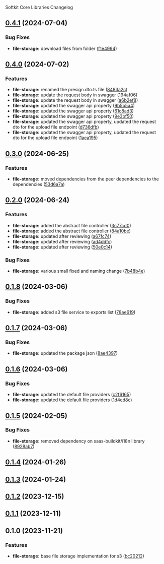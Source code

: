 Softkit Core Libraries Changelog
## [0.4.1](https://github.com/softkitit/softkit-core/compare/file-storage-0.4.0...file-storage-0.4.1) (2024-07-04)


### Bug Fixes

* **file-storage:** download files from folder ([f1e4994](https://github.com/softkitit/softkit-core/commit/f1e499437b422677f888b36c9f0ced7cf0bb7b44))

## [0.4.0](https://github.com/softkitit/softkit-core/compare/file-storage-0.3.0...file-storage-0.4.0) (2024-07-02)


### Features

* **file-storage:** renamed the presign.dto.ts file ([8483a2c](https://github.com/softkitit/softkit-core/commit/8483a2c5fafe15610cfd425405f3e1619ff60572))
* **file-storage:** update the request body in swagger ([194af06](https://github.com/softkitit/softkit-core/commit/194af068faf019cbda48253ccf8383cb3807ad34))
* **file-storage:** update the request body in swagger ([a6b2ef8](https://github.com/softkitit/softkit-core/commit/a6b2ef8700d2c65882784cab8f298eea6447226f))
* **file-storage:** updated the swagger api property ([9b5b5a4](https://github.com/softkitit/softkit-core/commit/9b5b5a4bd65f6fbcc468f35c9fd2034c9ed0ea70))
* **file-storage:** updated the swagger api property ([61c8ad3](https://github.com/softkitit/softkit-core/commit/61c8ad30f6d982df9f310536d5f0386ba11a5475))
* **file-storage:** updated the swagger api property ([9e3bf50](https://github.com/softkitit/softkit-core/commit/9e3bf505adad3dfdf3df3fc86c9f1c30ea676f4a))
* **file-storage:** updated the swagger api property, updated the request dto for the upload file endpoint ([d736dfb](https://github.com/softkitit/softkit-core/commit/d736dfb8f8f2cef4f9d42391776093ac1ccb2962))
* **file-storage:** updated the swagger api property, updated the request dto for the upload file endpoint ([1aea195](https://github.com/softkitit/softkit-core/commit/1aea1957c5dd87ab9e78c9dd124e072e72679fd8))

## [0.3.0](https://github.com/softkitit/softkit-core/compare/file-storage-0.2.0...file-storage-0.3.0) (2024-06-25)


### Features

* **file-storage:** moved dependencies from the peer dependencies to the dependencies ([53d6a7a](https://github.com/softkitit/softkit-core/commit/53d6a7a5005f1cbdf5fc0993da5601b4bfd96b9a))

## [0.2.0](https://github.com/softkitit/softkit-core/compare/file-storage-0.1.8...file-storage-0.2.0) (2024-06-24)


### Features

* **file-storage:** added the abstract file controller ([3c77cd0](https://github.com/softkitit/softkit-core/commit/3c77cd02a3736e165dd2bd58da6b047e265ef9e7))
* **file-storage:** added the abstract file controller ([84a10be](https://github.com/softkitit/softkit-core/commit/84a10bec5e45e1d6c4c767f6febcc39be6e64598))
* **file-storage:** updated after reviewing ([a67fc74](https://github.com/softkitit/softkit-core/commit/a67fc742dc5a849a46be34d0d0e4415bcd7f9a30))
* **file-storage:** updated after reviewing ([ad4ddfc](https://github.com/softkitit/softkit-core/commit/ad4ddfc85961e2532594e1b4c42afef39cc65d50))
* **file-storage:** updated after reviewing ([50e0c14](https://github.com/softkitit/softkit-core/commit/50e0c14f1f95ebfa796f8e4495b81011d1da8a4d))


### Bug Fixes

* **file-storage:** various small fixed and naming change ([7b48b4e](https://github.com/softkitit/softkit-core/commit/7b48b4e577e9d247e54c5aa637a0f8e027f7f88b))

## [0.1.8](https://github.com/softkitit/softkit-core/compare/file-storage-0.1.7...file-storage-0.1.8) (2024-03-06)


### Bug Fixes

* **file-storage:** added s3 file service to exports list ([78ae619](https://github.com/softkitit/softkit-core/commit/78ae61965fd08958e310f64b6f9fdf1c01612a38))

## [0.1.7](https://github.com/softkitit/softkit-core/compare/file-storage-0.1.6...file-storage-0.1.7) (2024-03-06)


### Bug Fixes

* **file-storage:** updated the package json ([8ae4397](https://github.com/softkitit/softkit-core/commit/8ae43976b9ea16f6341afc4ff4f11e2945dceaea))

## [0.1.6](https://github.com/softkitit/softkit-core/compare/file-storage-0.1.5...file-storage-0.1.6) (2024-03-06)


### Bug Fixes

* **file-storage:** updated the default file providers ([c2f6165](https://github.com/softkitit/softkit-core/commit/c2f616572072bb9bf1c0ff0c36f4dff288d057f4))
* **file-storage:** updated the default file providers ([1d4cd8c](https://github.com/softkitit/softkit-core/commit/1d4cd8c7fc926d7083f10ab616d6a3a5a27116c2))

## [0.1.5](https://github.com/softkitit/softkit-core/compare/file-storage-0.1.4...file-storage-0.1.5) (2024-02-05)


### Bug Fixes

* **file-storage:** removed dependency on saas-buildkit/i18n library ([8928ab7](https://github.com/softkitit/softkit-core/commit/8928ab7bdd85f64b209a70d2484655102929214b))

## [0.1.4](https://github.com/softkitit/softkit-core/compare/file-storage-0.1.3...file-storage-0.1.4) (2024-01-26)

## [0.1.3](https://github.com/softkitit/softkit-core/compare/file-storage-0.1.2...file-storage-0.1.3) (2024-01-24)

## [0.1.2](https://github.com/softkitit/softkit-core/compare/file-storage-0.1.1...file-storage-0.1.2) (2023-12-15)

## [0.1.1](https://github.com/softkitit/softkit-core/compare/file-storage-0.1.0...file-storage-0.1.1) (2023-12-11)

## 0.1.0 (2023-11-21)


### Features

* **file-storage:** base file storage implementation for s3 ([bc20212](https://github.com/softkitit/softkit-core/commit/bc20212c5a7b6dd78e67556ad93ea54080ab00db))
